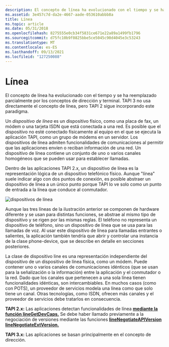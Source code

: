 ```yaml
---
description: El concepto de línea ha evolucionado con el tiempo y se ha reemplazado parcialmente por los conceptos de dirección y terminal. TAPI 3 no usa directamente el concepto de línea, pero TAPI 2 sigue incorporando este paradigma.
ms.assetid: 3e457c7d-da2e-4667-aade-053610abbb8a
title: Línea
ms.topic: article
ms.date: 05/31/2018
ms.openlocfilehash: 8275555e0cb34f5831ce671e22a89a1499fb1796
ms.sourcegitcommit: d75fc10b9f0825bbe5ce5045c90d4045e3c53243
ms.translationtype: MT
ms.contentlocale: es-ES
ms.lasthandoff: 09/13/2021
ms.locfileid: "127250088"
---
```

# <a name="line"></a>Línea

El concepto de línea ha evolucionado con el tiempo y se ha reemplazado parcialmente por los conceptos de dirección y terminal. TAPI 3 no usa directamente el concepto de línea, pero TAPI 2 sigue incorporando este paradigma.

Un *dispositivo de línea* es un dispositivo físico, como una placa de fax, un módem o una tarjeta ISDN que está conectada a una red. Es posible que el dispositivo no esté conectado físicamente al equipo en el que se ejecuta la aplicación TAPI, como un grupo de módems en un servidor. Los dispositivos de línea admiten funcionalidades de comunicaciones al permitir que las aplicaciones envíen o reciban información de una red. Un dispositivo de línea contiene un conjunto de uno o varios canales homogéneos que se pueden usar para establecer llamadas.

Dentro de las aplicaciones TAPI 2.x, un dispositivo de línea es la representación lógica de un dispositivo telefónico físico. Aunque "línea" suele indicar algo con dos puntos de conexión, es posible abstraer un dispositivo de línea a un único punto porque TAPI lo ve solo como un punto de entrada a la línea que conduce al conmutador.

![dispositivos de línea](images/ch0501.png)

Aunque las tres líneas de la ilustración anterior se componen de hardware diferente y se usan para distintas funciones, se abstrae al mismo tipo de dispositivo y se rigen por las mismas reglas. El teléfono no representa un dispositivo de teléfono, sino un dispositivo de línea que se usa para las llamadas de voz. Al usar este dispositivo de línea para llamadas entrantes o salientes, la aplicación también tendría que abrir y controlar una instancia de la clase phone-device, que se describe en detalle en secciones posteriores.

La clase de dispositivo line es una representación independiente del dispositivo de un dispositivo de línea física, como un módem. Puede contener uno o varios canales de comunicaciones idénticos (que se usan para la señalización o la información) entre la aplicación y el conmutador o la red. Dado que los canales que pertenecen a una sola línea tienen funcionalidades idénticas, son intercambiables. En muchos casos (como con POTS), un proveedor de servicios modela una línea como que solo tiene un canal. Otras tecnologías, como ISDN, ofrecen más canales y el proveedor de servicios debe tratarlos en consecuencia.

**TAPI 2.x:** Las aplicaciones detectan funcionalidades de línea [**mediante la función lineGetDevCaps.**](/windows/win32/api/tapi/nf-tapi-linegetdevcaps) Se debe haber llamado previamente a la negociación de versiones mediante las funciones [**lineNegotiateAPIVersion**](/windows/win32/api/tapi/nf-tapi-linenegotiateapiversion) [**lineNegotiateExtVersion.**](/windows/win32/api/tapi/nf-tapi-linenegotiateextversion)

**TAPI 3.x:** Las aplicaciones se basan principalmente en el concepto de dirección.

 

 
